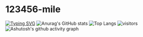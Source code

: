 # 123456-mile
[![Typing SVG](https://readme-typing-svg.demolab.com?font=Fira+Code&pause=1000&color=F75999&background=5CAFF760&center=true&vCenter=true&width=435&lines=Always+learning+new+things)](https://git.io/typing-svg)
![Anurag's GitHub stats](https://github-readme-stats.vercel.app/api?username=134567-mile)
![Top Langs](https://github-readme-stats.vercel.app/api/top-langs/?username=134567-mile)
![visitors](https://visitor-badge.glitch.me/badge?page_id=134567-mile&left_color=green&right_color=red)
![Ashutosh's github activity graph](https://github-readme-activity-graph.vercel.app/graph?username=134567-mile)



